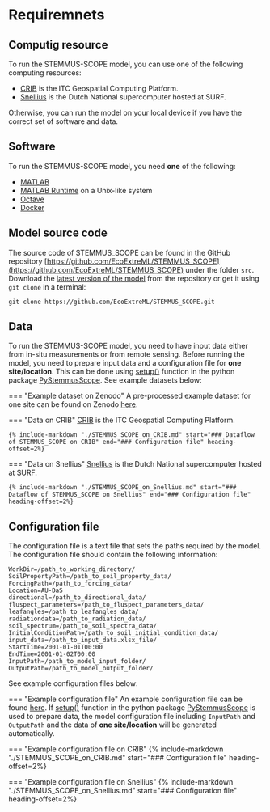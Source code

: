 # Requiremnets

## Computig resource

To run the STEMMUS-SCOPE model, you can use one of the following computing resources:

- [CRIB](https://crib.utwente.nl/) is the ITC Geospatial Computing Platform.
- [Snellius](https://servicedesk.surfsara.nl/wiki/display/WIKI/Snellius) is the
Dutch National supercomputer hosted at SURF.

Otherwise, you can run the model on your local device if you have the correct
set of software and data.

## Software

To run the STEMMUS-SCOPE model, you need **one** of the following:

- [MATLAB](https://nl.mathworks.com/products/matlab.html)
- [MATLAB Runtime](https://nl.mathworks.com/products/compiler/matlab-runtime.html) on a Unix-like system
- [Octave](https://octave.org/)
- [Docker](https://www.docker.com/)

## Model source code

The source code of STEMMUS_SCOPE can be found in the GitHub repository
[https://github.com/EcoExtreML/STEMMUS_SCOPE](https://github.com/EcoExtreML/STEMMUS_SCOPE)
under the folder `src`. Download the [latest version of the
model](https://github.com/EcoExtreML/STEMMUS_SCOPE/releases) from the repository
or get it using `git clone` in a terminal:

` git clone https://github.com/EcoExtreML/STEMMUS_SCOPE.git `


## Data

To run the STEMMUS-SCOPE model, you need to have input data either from in-situ
measurements or from remote sensing. Before running the model, you need to
prepare input data and a configuration file for **one site/location**. This can be done using
[setup()](https://pystemmusscope.readthedocs.io/en/latest/reference/#PyStemmusScope.stemmus_scope.StemmusScope.setup) function
in the python package [PyStemmusScope](https://pystemmusscope.readthedocs.io/en/latest/). See example datasets below:

=== "Example dataset on Zenodo"
    A pre-processed example dataset for one site can be found on Zenodo
    [here](https://zenodo.org/records/10566827).

=== "Data on CRIB"
    [CRIB](https://crib.utwente.nl/) is the ITC Geospatial Computing Platform.

    {% include-markdown "./STEMMUS_SCOPE_on_CRIB.md" start="### Dataflow of STEMMUS_SCOPE on CRIB" end="### Configuration file" heading-offset=2%}

=== "Data on Snellius"
    [Snellius](https://servicedesk.surfsara.nl/wiki/display/WIKI/Snellius) is the
    Dutch National supercomputer hosted at SURF.

    {% include-markdown "./STEMMUS_SCOPE_on_Snellius.md" start="### Dataflow of STEMMUS_SCOPE on Snellius" end="### Configuration file" heading-offset=2%}

## Configuration file

The configuration file is a text file that sets the paths required by the model.
The configuration file should contain the following information:

```text
WorkDir=/path_to_working_directory/
SoilPropertyPath=/path_to_soil_property_data/
ForcingPath=/path_to_forcing_data/
Location=AU-DaS
directional=/path_to_directional_data/
fluspect_parameters=/path_to_fluspect_parameters_data/
leafangles=/path_to_leafangles_data/
radiationdata=/path_to_radiation_data/
soil_spectrum=/path_to_soil_spectra_data/
InitialConditionPath=/path_to_soil_initial_condition_data/
input_data=/path_to_input_data.xlsx_file/
StartTime=2001-01-01T00:00
EndTime=2001-01-02T00:00
InputPath=/path_to_model_input_folder/
OutputPath=/path_to_model_output_folder/
```

See example configuration files below:

=== "Example configuration file"
    An example configuration file can be found
    [here](https://github.com/EcoExtreML/STEMMUS_SCOPE/blob/main/config_file_template.txt). If
    [setup()](https://pystemmusscope.readthedocs.io/en/latest/reference/#PyStemmusScope.stemmus_scope.StemmusScope.setup)
    function in the python package
    [PyStemmusScope](https://pystemmusscope.readthedocs.io/en/latest/) is used
    to prepare data, the model configuration file including `InputPath` and
    `OutputPath` and the data of **one site/location** will be generated
    automatically.

=== "Example configuration file on CRIB"
    {% include-markdown "./STEMMUS_SCOPE_on_CRIB.md" start="### Configuration file" heading-offset=2%}

=== "Example configuration file on Snellius"
    {% include-markdown "./STEMMUS_SCOPE_on_Snellius.md" start="### Configuration file" heading-offset=2%}
